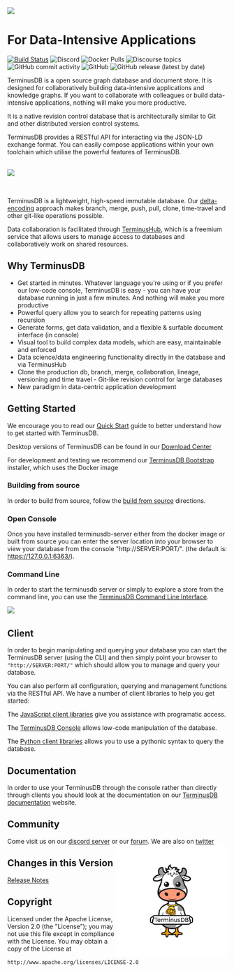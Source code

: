 <img src="https://assets.terminusdb.com/images/main_lockup.png" width="700px"/>

# For Data-Intensive Applications

[![Build Status](https://github.com/terminusdb/terminusdb/workflows/Publish/badge.svg?branch=master)](https://github.com/terminusdb/terminusdb/actions) ![Discord](https://img.shields.io/discord/689805612053168129?label=Discord&logo=Discord&style=plastic) ![Docker Pulls](https://img.shields.io/docker/pulls/terminusdb/terminusdb-server?logo=Docker&style=plastic) ![Discourse topics](https://img.shields.io/discourse/topics?color=yellow&logo=Discourse&server=https%3A%2F%2Fdiscuss.terminusdb.com%2F&style=plastic) ![GitHub commit activity](https://img.shields.io/github/commit-activity/m/terminusdb/terminusdb?color=orange&logo=GitHub&style=plastic) ![GitHub](https://img.shields.io/github/license/terminusdb/terminusdb?color=pink&logo=apache&style=plastic) ![GitHub release (latest by date)](https://img.shields.io/github/v/release/terminusdb/terminusdb?color=purple&style=plastic)


TerminusDB is a open source graph database and document store. It is designed for collaboratively building data-intensive applications and knowledge graphs. If you want to collaborate with colleagues or build data-intensive applications, nothing will make you more productive. 

It is a native revision control database that is architecturally similar to Git and other distributed version control systems. 

TerminusDB provides a RESTful API for interacting via the JSON-LD exchange format. You can easily compose applications within your own toolchain which utilise the powerful features of TerminusDB.
<br/><br/>

![](https://assets.terminusdb.com/images/Git%20for%20GitHub-480p-210108.gif)

<br/>

TerminusDB is a lightweight, high-speed immutable database. Our [delta-encoding](docs/whitepaper/terminusdb.pdf) approach makes branch, merge, push, pull, clone, time-travel and other git-like operations possible.

Data collaboration is facilitated through [TerminusHub](https://terminusdb.com/hub), which is a freemium service that allows users to manage access to databases and collaboratively work on shared resources. 

## Why TerminusDB


* Get started in minutes. Whatever language you're using or if you prefer our low-code console, TerminusDB is easy - you can have your database running in just a few minutes. And nothing will make you more productive
* Powerful query allow you to search for repeating patterns using recursion
* Generate forms, get data validation, and a flexible & surfable document interface (in console)
* Visual tool to build complex data models, which are easy, maintainable and enforced
* Data science/data engineering functionality directly in the database and via TerminusHub 
* Clone the production db, branch, merge, collaboration, lineage, versioning and time travel - Git-like revision control for large databases
* New paradigm in data-centric application development


## Getting Started

We encourage you to read our [Quick Start](https://terminusdb.com/docs/quickstart/) guide to better understand how to get started with TerminusDB.

Desktop versions of TerminusDB can be found in our [Download Center](https://terminusdb.com/hub/download)

For development and testing we recommend our [TerminusDB Bootstrap](https://github.com/terminusdb/terminusdb-bootstrap) installer, which uses the Docker image

### Building from source

In order to build from source, follow the [build from source](docs/BUILD.md) directions.

### Open Console

Once you have installed terminusdb-server either from the docker image or built from source you can enter the server location into your browser to view your database from the console "http://SERVER:PORT/". (the default is: https://127.0.0.1:6363/).

### Command Line

In order to start the terminusdb server or simply to explore a store
from the command line, you can use the [TerminusDB Command Line
Interface](docs/CLI.md).

<img src="https://assets.terminusdb.com/images/cli-github.gif" width="500px"/>

## Client

In order to begin manipulating and querying your database you can
start the TerminusDB server (using the CLI) and then simply point your
browser to `"http://SERVER:PORT/"` which should allow you to manage
and query your database.

You can also perform all configuration, querying and management
functions via the RESTful API. We have a number of client libraries to
help you get started:

The [JavaScript client libraries](https://github.com/terminusdb/terminusdb-client) give you
assistance with programatic access.

The [TerminusDB Console](https://github.com/terminusdb/terminusdb-dashboard) allows low-code manipulation of the database.

The [Python client libraries](https://github.com/terminusdb/terminusdb-client-python) allows
you to use a pythonic syntax to query the database.

## Documentation

In order to use your TerminusDB through the console rather than
directly through clients you should look at the documentation on our
[TerminusDB documentation](https://terminusdb.com/documentation/) website.

## Community

Come visit us on our [discord server](https://discord.gg/yTJKAma)
or our [forum](https://discuss.terminusdb.com). We are also on [twitter](https://twitter.com/TerminusDB)
<img align="right" src="https://github.com/terminusdb/terminusdb-web-assets/blob/master/images/TerminusDB%20color%20mascot.png" width="256px"/>

## Changes in this Version

[Release Notes](docs/RELEASE_NOTES.md)

## Copyright

Licensed under the Apache License, Version 2.0 (the "License"); you may not use this file except in compliance with the License. You may obtain a copy of the License at
```
http://www.apache.org/licenses/LICENSE-2.0
```
